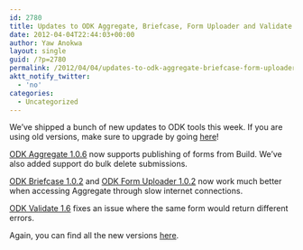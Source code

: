 ```yaml
---
id: 2780
title: Updates to ODK Aggregate, Briefcase, Form Uploader and Validate Released
date: 2012-04-04T22:44:03+00:00
author: Yaw Anokwa
layout: single
guid: /?p=2780
permalink: /2012/04/04/updates-to-odk-aggregate-briefcase-form-uploader-and-validate-released/
aktt_notify_twitter:
  - 'no'
categories:
  - Uncategorized
---
```

We&#8217;ve shipped a bunch of new updates to ODK tools this week. If you are using old versions, make sure to upgrade by going [here](/downloads/)!

[ODK Aggregate 1.0.6](http://code.google.com/p/opendatakit/wiki/AggregateReleaseNotes) now supports publishing of forms from Build. We&#8217;ve also added support do bulk delete submissions.

[ODK Briefcase 1.0.2](http://code.google.com/p/opendatakit/wiki/ODKBriefcase) and [ODK Form Uploader 1.0.2](http://code.google.com/p/opendatakit/wiki/ODKFormUploader) now work much better when accessing Aggregate through slow internet connections.

[ODK Validate 1.6](/use/validate/) fixes an issue where the same form would return different errors.

Again, you can find all the new versions [here](/downloads/).